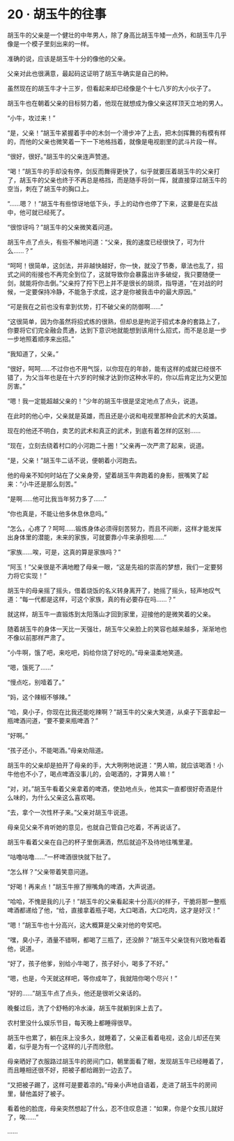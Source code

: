 # 20 · 胡玉牛的往事

胡玉牛的父亲是一个健壮的中年男人，除了身高比胡玉牛矮一点外，和胡玉牛几乎像是一个模子里刻出来的一样。

准确的说，应该是胡玉牛十分的像他的父亲。

父亲对此也很满意，最起码这证明了胡玉牛确实是自己的种。

虽然现在的胡玉牛才十三岁，但看起来却已经像是个十七八岁的大小伙子了。

胡玉牛也在朝着父亲的目标努力着，他现在就想成为像父亲这样顶天立地的男人。

“小牛，攻过来！”

“是，父亲！”胡玉牛紧握着手中的木剑一个滑步冲了上去，把木剑挥舞的有模有样的，而他的父亲也微笑着一下一下地格挡着，就像是电视剧里的武斗片段一样。

“很好，很好。”胡玉牛的父亲连声赞道。

“喝！”胡玉牛的手却没有停，剑反而舞得更快了，似乎就要压着胡玉牛的父亲打了，胡玉牛的父亲也终于不再总是格挡，而是随手将剑一挥，就直接穿过胡玉牛的空当，刺在了胡玉牛的胸口上。

“……嗯？！”胡玉牛有些惊讶地低下头，手上的动作也停了下来，这要是在实战中，他可就已经死了。

“很惊讶吗？”胡玉牛的父亲微笑着问道。

胡玉牛点了点头，有些不解地问道：“父亲，我的速度已经很快了，可为什么……？”

“呵呵！很简单，这剑法，并非越快越好，你一快，就没了节奏，章法也乱了，招式之间的衔接也不再完全到位了，这就导致你会暴露出许多破绽，我只要随便一剑，就能将你击倒。”父亲捋了捋下巴上并不是很长的胡须，指导道，“在对战的时候，一定要保持冷静，不能急于求成，这才是你被我击中的最大原因。”

“可是我在之前也没有拿到优势，打不破父亲的防御啊……”

“这很简单，因为你虽然将招式练的很熟，但却总是拘泥于招式本身的套路上了，你要将它们完全融会贯通，达到下意识地就能想到该用什么招式，而不是总是一步一步地照着顺序来出招。”

“我知道了，父亲。”

“很好，呵呵……不过你也不用气馁，以你现在的年龄，能有这样的成就已经很不错了，为父当年也是在十六岁的时候才达到你这种水平的，你以后肯定比为父更加厉害。”

“嗯！我一定能超越父亲的！”少年的胡玉牛很是坚定地点了点头，说道。

在此时的他心中，父亲就是英雄，而且还是小说和电视里那种会武术的大英雄。

现在的他还不明白，卖艺的武术和真正的武术，到底有着怎样的区别……

“现在，立刻去绕着村口的小河跑二十圈！”父亲再一次严肃了起来，说道。

“是，父亲！”胡玉牛二话不说，便朝着小河跑去。

他的母亲不知何时站在了父亲身旁，望着胡玉牛奔跑着的身影，抿嘴笑了起来：“小牛还是那么刻苦。”

“是啊……他可比我当年努力多了……”

“你也真是，不能让他多休息休息吗。”

“怎么，心疼了？呵呵……锻炼身体必须得刻苦努力，而且不间断，这样才能发挥出身体里的潜能，未来的家族，可就要靠小牛来承担啦……”

“家族……唉，可是，这真的算是家族吗？”

“阿玉！”父亲很是不满地瞪了母亲一眼，“这是先祖的崇高的梦想，我们一定要努力将它实现！”

胡玉牛的母亲摇了摇头，借着烧饭的名义转身离开了，她摇了摇头，轻声地叹气道：“每一代都是这样，可这个家族，真的有必要存在吗……？”

就这样，胡玉牛一直锻炼到太阳落山才回到家里，迎接他的是微笑着的父亲。

随着胡玉牛的身体一天比一天强壮，胡玉牛父亲脸上的笑容也越来越多，渐渐地也不像以前那样严肃了。

“小牛啊，饿了吧，来吃吧，妈给你烧了好吃的。”母亲温柔地笑道。

“嗯，饿死了……”

“慢点吃，别噎着了。”

“妈，这个辣椒不够辣。”

“哈，臭小子，你现在比我还能吃辣啊？”胡玉牛的父亲大笑道，从桌子下面拿起一瓶啤酒问道，“要不要来瓶啤酒？”

“好啊。”

“孩子还小，不能喝酒。”母亲劝阻道。

胡玉牛的父亲却是拍开了母亲的手，大大咧咧地说道：“男人嘛，就应该喝酒！小牛他也不小了，喝点啤酒没事儿的，会喝酒的，才算男人嘛！”

“对，对。”胡玉牛看着父亲拿着的啤酒，使劲地点头，他其实一直都很好奇酒是什么味的，为什么父亲这么喜欢喝。

“去，拿个一次性杯子来。”父亲对胡玉牛说道。

母亲见父亲不肯听她的意见，也就自己管自己吃着，不再说话了。

胡玉牛看着父亲在自己的杯子里倒满酒，然后就迫不及待地往嘴里灌。

“咕噜咕噜……”一杯啤酒很快就下肚了。

“怎么样？”父亲带着笑意问道。

“好喝！再来点！”胡玉牛擦了擦嘴角的啤酒，大声说道。

“哈哈，不愧是我的儿子！”胡玉牛的父亲看起来十分高兴的样子，干脆将那一整瓶啤酒都递给了他，“给，直接拿着瓶子喝，大口喝酒，大口吃肉，这才是好汉！”

“嗯！”胡玉牛也十分高兴，这大概算是父亲对他的夸奖吧。

“嘿，臭小子，酒量不错啊，都喝了三瓶了，还没醉？”胡玉牛父亲饶有兴致地看着他，说道。

“好了，孩子他爹，别给小牛喝了，孩子好小，喝多了不好。”

“嗯，也是，今天就这样吧，等你成年了，我就陪你喝个尽兴！”

“好的……”胡玉牛点了点头，他还是很听父亲话的。

晚餐过后，洗了个舒畅的冷水澡，胡玉牛就躺到床上去了。

农村里没什么娱乐节目，每天晚上都睡得很早。

胡玉牛也累了，躺在床上没多久，就睡着了，父亲正看着电视，这会儿却还在笑着，似乎是为有一个这样的儿子而欣慰。

母亲晒好了衣服路过胡玉牛的房间门口，朝里面看了眼，发现胡玉牛已经睡着了，而且睡相还很不好，把被子都给踢到一边去了。

“又把被子踢了，这样可是要着凉的。”母亲小声地自语着，走进了胡玉牛的房间里，替他盖好了被子。

看着他的脸庞，母亲突然想起了什么，忍不住叹息道：“如果，你是个女孩儿就好了，唉……”

……
